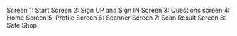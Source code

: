 Screen 1: Start
Screen 2: Sign UP and Sign IN
Screen 3: Questions
screen 4: Home
Screen 5: Profile
Screen 6: Scanner
Screen 7: Scan Result
Screen 8: Safe Shop
